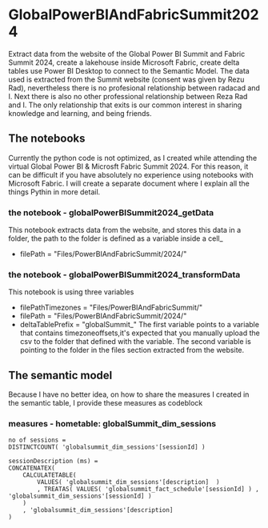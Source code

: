 # GlobalPowerBIAndFabricSummit2024
Extract data from the website of the Global Power BI Summit and Fabric Summit 2024, create a lakehouse inside Microsoft Fabric, create delta tables use Power BI Desktop to connect to the Semantic Model.
The data used is extracted from the Summit website (consent was given by Rezu Rad), nevertheless there is no profesional relationship between radacad and I. Next there is also no other professional relationship between Reza Rad and I. The only relationship that exits is our common interest in sharing knowledge and learning, and being friends.
## The notebooks
Currently the python code is not optimized, as I created while attending the virtual Global Power BI & Microsft Fabric Summit 2024. For this reason, it can be difficult if you have absolutely no experience using notebooks with Microsoft Fabric. I will create a separate document where I explain all the things Pythin in more detail.
### the notebook - globalPowerBISummit2024_getData
This notebook extracts data from the website, and stores this data in a folder, the path to the folder is defined as a variable inside a cell_
+ filePath = "Files/PowerBIAndFabricSummit/2024/"
### the notebook - globalPowerBISummit2024_transformData
This notebook is using three variables
+ filePathTimezones = "Files/PowerBIAndFabricSummit/"
+ filePath = "Files/PowerBIAndFabricSummit/2024/"
+ deltaTablePrefix = "globalSummit_"
The first variable points to a variable that contains timezoneoffsets,it's expected that you manually upload the csv to the folder that defined with the variable.
The second variable is pointing to the folder in the files section extracted from the website.
## The semantic model
Because I have no better idea, on how to share the measures I created in the semantic table, I provide these measures as codeblock
### measures - hometable: globalSummit_dim_sessions
```
no of sessions = 
DISTINCTCOUNT( 'globalsummit_dim_sessions'[sessionId] )
```
```
sessionDescription (ms) = 
CONCATENATEX(
    CALCULATETABLE( 
        VALUES( 'globalsummit_dim_sessions'[description]  )
        , TREATAS( VALUES( 'globalsummit_fact_schedule'[sessionId] ) , 'globalsummit_dim_sessions'[sessionId] )
    )
    , 'globalsummit_dim_sessions'[description]
)
```

